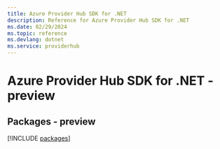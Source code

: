 ```yaml
---
title: Azure Provider Hub SDK for .NET
description: Reference for Azure Provider Hub SDK for .NET
ms.date: 02/29/2024
ms.topic: reference
ms.devlang: dotnet
ms.service: providerhub
---
```

# Azure Provider Hub SDK for .NET - preview
## Packages - preview
[!INCLUDE [packages](provider-hub-index.md)]